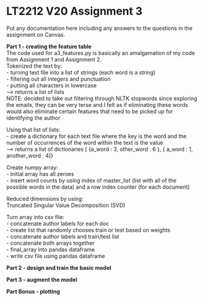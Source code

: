 # LT2212 V20 Assignment 3  

Put any documentation here including any answers to the questions in the 
assignment on Canvas.  

__Part 1 - creating the feature table__  
The code used for a3_features.py is basically an amalgamation of my code from Assignment 1 and Assignment 2.   
Tokenized the text by:  
    - turning text file into a list of strings (each word is a string)   
    - filtering out all integers and punctuation  
    - putting all characters in lowercase   
    --> returns a list of lists  
    NOTE: decided to take out filtering through NLTK stopwords since exploring the emails, they can be very terse and I felt as if eliminating these words would also eliminate certain features that need to be picked up for identifying the author  

Using that list of lists:  
    - create a dictionary for each text file where the key is the word and the number of occurrences of the word within the text is the value  
    --> returns a list of dictionaries [ {a_word : 3, other_word : 6 }, { a_word : 1, another_word : 4]}  

Create numpy array:  
    - initial array has all zeroes   
    - insert word counts by using index of master_list (list with all of the possible words in the data) and a row index counter (for each document)  

Reduced dimensions by using:  
    Truncated Singular Value Decomposition (SVD)  

Turn array into csv file:  
    - concatenate author labels for each doc  
    - create list that randomly chooses train or test based on weights  
    - concatenate author labels and train/test list  
    - concatenate both arrays together  
    - final_array into pandas dataframe  
    - write csv file using pandas dataframe  

__Part 2 - design and train the basic model__  

__Part 3 - augment the model__  

__Part Bonus - plotting__  
